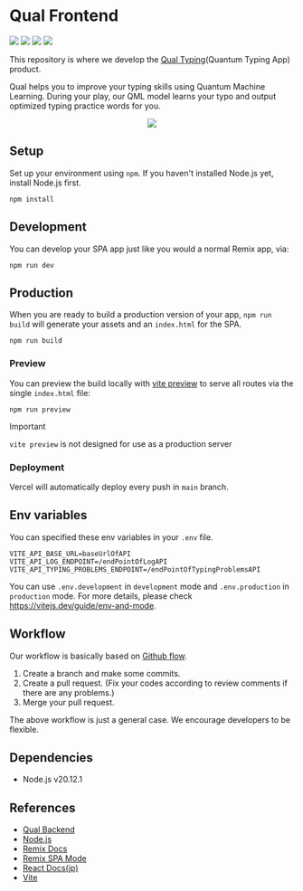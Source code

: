 # Qual Frontend
<img src="https://img.shields.io/badge/-TypeScript-007ACC.svg?style=flat&logo=typescript&logoColor=%23FFFFFF"> <img src="https://img.shields.io/badge/-React-555.svg?logo=react&style=flat"> <img src="https://img.shields.io/badge/-Remix-232F3E?style=flat&logo=remix"> <img src="https://badges.aleen42.com/src/vitejs.svg">

This repository is where we develop the [Qual Typing](https://app.qualcloud.net)(Quantum Typing App) product. 

Qual helps you to improve your typing skills using Quantum Machine Learning. During your play, our QML model learns your typo and output optimized typing practice words for you.

<p align="center">
    <img src="https://github.com/itscreek/qual-frontend/assets/133622243/58d56697-bfd2-4ebb-a24f-682e8cadf0e5">
</p>

## Setup

Set up your environment using `npm`. If you haven't installed Node.js yet, install Node.js first.

```shellscript
npm install
```

## Development

You can develop your SPA app just like you would a normal Remix app, via:

```shellscript
npm run dev
```

## Production

When you are ready to build a production version of your app, `npm run build` will generate your assets and an `index.html` for the SPA.

```shellscript
npm run build
```

### Preview

You can preview the build locally with [vite preview](https://vitejs.dev/guide/cli#vite-preview) to serve all routes via the single `index.html` file:

```shellscript
npm run preview
```

> [!IMPORTANT]
>
> `vite preview` is not designed for use as a production server

### Deployment
Vercel will automatically deploy every push in `main` branch.

## Env variables
You can specified these env variables in your `.env` file.

```
VITE_API_BASE_URL=baseUrlOfAPI
VITE_API_LOG_ENDPOINT=/endPointOfLogAPI
VITE_API_TYPING_PROBLEMS_ENDPOINT=/endPointOfTypingProblemsAPI
```

You can use `.env.development` in `development` mode and `.env.production` in `production` mode. For more details, please check https://vitejs.dev/guide/env-and-mode.

## Workflow
Our workflow is basically based on [Github flow](https://docs.github.com/ja/get-started/using-github/github-flow). 

1. Create a branch and make some commits.
2. Create a pull request. (Fix your codes according to review comments if there are any problems.)
3. Merge your pull request.

The above workflow is just a general case. We encourage developers to be flexible.

## Dependencies
- Node.js v20.12.1

## References
- [Qual Backend](https://github.com/itscreek/qual-backend)
- [Node.js](https://nodejs.org/en)
- [Remix Docs](https://remix.run/docs/en/main)
- [Remix SPA Mode](https://remix.run/docs/en/main/future/spa-mode)
- [React Docs(jp)](https://ja.react.dev/learn)
- [Vite](https://ja.vitejs.dev/)
